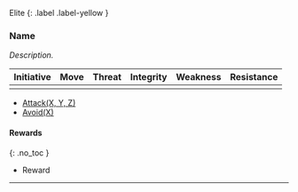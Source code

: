 Elite
{: .label .label-yellow }
### Name
*Description.*

| Initiative | Move | Threat | Integrity | Weakness | Resistance |
| ---------- | ---- | ------ | --------- | -------- | ---------- |
|            |      |        |           |          |            |

* [Attack(X, Y, Z)](../Game/Character-Actions#Attack(X,%20TYPE,%20DAMAGE))
* [Avoid(X)](../Game/Character-Actions#Avoid(X))

#### Rewards
{: .no_toc }
* Reward
---